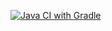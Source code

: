 [![Java CI with Gradle](https://github.com/marabara2000/patterns2/actions/workflows/gradle.yml/badge.svg)](https://github.com/marabara2000/patterns2/actions/workflows/gradle.yml)